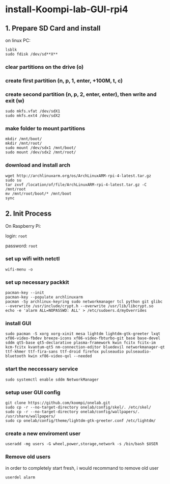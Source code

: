 # install-Koompi-lab-GUI-rpi4
## 1. Prepare SD Card and install

on linux PC:

```terminal 
lsblk
sudo fdisk /dev/sd**X**
```
### clear partitions on the drive (**o**)

### create first partition (**n**, **p**, **1**, **enter**, **+100M**, **t**, **c**)

### create second partition (**n**, **p**, **2**, **enter**, **enter**), then write and exit (**w**)

    sudo mkfs.vfat /dev/sdX1
    sudo mkfs.ext4 /dev/sdX2

### make folder to mount partitions

    mkdir /mnt/boot/
    mkdir /mnt/root/
    sudo mount /dev/sdx1 /mnt/boot/
    sudo mount /dev/sdx2 /mnt/root/

### download and install arch

    wget http://archlinuxarm.org/os/ArchLinuxARM-rpi-4-latest.tar.gz
    sudo su
    tar zxvf /location/of/file/ArchLinuxARM-rpi-4-latest.tar.gz -C /mnt/root
    mv /mnt/root/boot/* /mnt/boot
    sync

## 2. Init Process

On Raspberry Pi:

login: ``root``

password: ``root``

### set up wifi with netctl

```terminal
wifi-menu -o
```

### set up necessary packkit

```terminal
pacman-key --init
pacman-key --populate archlinuxarm
pacman -Sy archlinux-keyring sudo networkmanager tcl python git glibc --overwrite /usr/include/crypt.h --overwrite /usr/lib/libcrypt.so
echo -e 'alarm ALL=NOPASSWD: ALL' > /etc/sudoers.d/myOverrides
```

### install GUI

```terminal
sudo pacman -S xorg xorg-xinit mesa lightdm lightdm-gtk-greeter lxqt xf86-video-fbdev breeze-icons xf86-video-fbturbo-git base base-devel sddm qt5-base qt5-declarative plasma-framework kwin fcitx fcitx-im kcm-fcitx kvantum-qt5 nm-connection-editor bluedevil networkmanager-qt ttf-khmer ttf-fira-sans ttf-droid firefox pulseaudio pulseaudio-bluetooth kwin xf86-video-qxl --needed
```

### start the neccessary service

```terminal
sudo systemctl enable sddm NetworkManager
```

### setup user GUI config 

```terminal
git clone https://github.com/koompi/onelab.git
sudo cp -r --no-target-directory onelab/config/skel/. /etc/skel/
sudo cp -r --no-target-directory onelab/config/wallpapers/. /usr/share/wallpapers/
sudo cp onelab/config/theme/lightdm-gtk-greeter.conf /etc/lightdm/
```

### create a new enviroment user

```terminal
useradd -mg users -G wheel,power,storage,network -s /bin/bash $USER
```

### Remove old users

in order to completely start fresh, i would recommand to remove old user

```terminal
userdel alarm
```